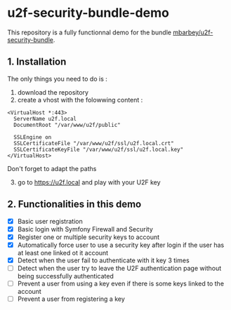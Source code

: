 # u2f-security-bundle-demo

This repository is a fully functionnal demo for the bundle [mbarbey/u2f-security-bundle](https://github.com/mbarbey/u2f-security-bundle).

## 1. Installation

The only things you need to do is :
1) download the repository
2) create a vhost with the folowwing content :
  ```
  <VirtualHost *:443>
    ServerName u2f.local
    DocumentRoot "/var/www/u2f/public"
	
	SSLEngine on
	SSLCertificateFile "/var/www/u2f/ssl/u2f.local.crt"
	SSLCertificateKeyFile "/var/www/u2f/ssl/u2f.local.key"
  </VirtualHost>
  ```
  Don't forget to adapt the paths

3) go to https://u2f.local and play with your U2F key

## 2. Functionalities in this demo

- [X] Basic user registration
- [X] Basic login with Symfony Firewall and Security
- [X] Register one or multiple security keys to account
- [X] Automatically force user to use a security key after login if the user has at least one linked ot it account
- [X] Detect when the user fail to authenticate with it key 3 times
- [ ] Detect when the user try to leave the U2F authentication page without being successfully authenticated
- [ ] Prevent a user from using a key even if there is some keys linked to the account
- [ ] Prevent a user from registering a key
